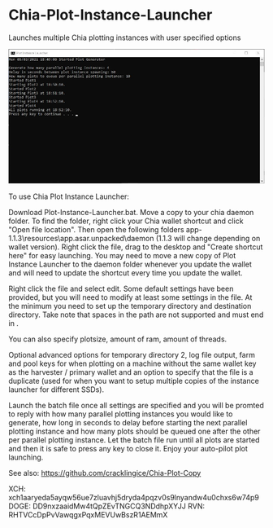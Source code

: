 # Chia-Plot-Instance-Launcher
Launches multiple Chia plotting instances with user specified options

![Screenshot](screenshot.jpg)



To use Chia Plot Instance Launcher:

Download Plot-Instance-Launcher.bat.  Move a copy to your chia daemon folder.  To find the folder, right click your Chia wallet shortcut and click "Open file location".  Then open the following folders app-1.1.3\resources\app.asar.unpacked\daemon (1.1.3 will change depending on wallet version).  Right click the file, drag to the desktop and "Create shortcut here" for easy launching.  You may need to move a new copy of Plot Instance Launcher to the daemon folder whenever you update the wallet and will need to update the shortcut every time you update the wallet.

Right click the file and select edit.  Some default settings have been provided, but you will need to modify at least some settings in the file.  At the minimum you need to set up the temporary directory and destination directory.  Take note that spaces in the path are not supported and must end in \.

You can also specify plotsize, amount of ram, amount of threads.

Optional advanced options for temporary directory 2, log file output, farm and pool keys for when plotting on a machine without the same wallet key as the harvester / primary wallet and an option to specify that the file is a duplicate (used for when you want to setup multiple copies of the instance launcher for different SSDs).

Launch the batch file once all settings are specified and you will be promted to reply with how many parallel plotting instances you would like to generate, how long in seconds to delay before starting the next parallel plotting instance and how many plots should be queued one after the other per parallel plotting instance.  Let the batch file run until all plots are started and then it is safe to press any key to close it.  Enjoy your auto-pilot plot launching.

See also: https://github.com/cracklingice/Chia-Plot-Copy

XCH: xch1aaryeda5ayqw56ue7zluavhj5dryda4pqzv0s9lnyandw4u0chxs6w74p9
DOGE: DD9nxzaaidMw4tQpZEvTNGCQ3NDdhpXYJJ
RVN: RHTVCcDpPvVawqgxPqxMEVUwBszR1AEMmX
